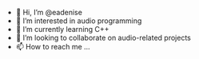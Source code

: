 - 👋 Hi, I’m @eadenise
- 👀 I’m interested in audio programming 
- 🌱 I’m currently learning C++
- 💞️ I’m looking to collaborate on audio-related projects
- 📫 How to reach me ...

<!---
eadenise/eadenise is a ✨ special ✨ repository because its `README.md` (this file) appears on your GitHub profile.
You can click the Preview link to take a look at your changes.
--->
